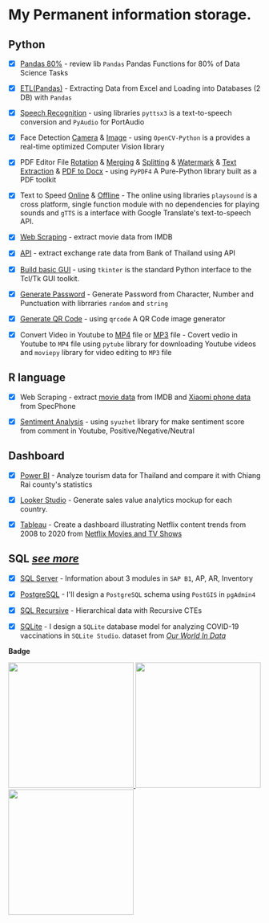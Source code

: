 # My Permanent information storage.

## Python
- [x] [Pandas 80%](Python/pandas_review0.80.ipynb) - review lib `Pandas` Pandas Functions for 80% of Data Science Tasks
- [x] [ETL(Pandas)](Python/SaleTarget.ipynb) - Extracting Data from Excel and Loading into Databases (2 DB) with `Pandas`
- [x] [Speech Recognition](Python/SpeechRecognition.py) - using libraries `pyttsx3` is a text-to-speech conversion and `PyAudio` for PortAudio
- [x] Face Detection [Camera](Python/Face_Dectection_Online.py) & [Image](Python/Face_Dectection_Offile.py) - using `OpenCV-Python` is a provides a real-time optimized Computer Vision library
- [x] PDF Editor File [Rotation](Python/PDF/Rotation.py) & [Merging](Python/PDF/Merging.py) & [Splitting](Python/PDF/Splitting.py) & [Watermark](Python/PDF/Watermark.py) & [Text Extraction](Python/PDF/Text_Extraction.py) & [PDF to Docx](Python/PDF/PDF_to_docx.py) - using `PyPDF4` A Pure-Python library built as a PDF toolkit
- [x] Text to Speed [Online](Python/Text_to_speed_online.py) & [Offline](Python/Text_to_speed_offline.py) - The online using libraries `playsound` is a cross platform, single function module with no dependencies for playing sounds and `gTTS` is a interface with Google Translate's text-to-speech API.
- [x] [Web Scraping](Python/Web_Scraping-IMDB.ipynb) - extract movie data from IMDB
- [x] [API](Python/APIexchangeRate.py) - extract exchange rate data from Bank of Thailand using API
- [x] [Build basic GUI](Python/Tkinter_Basic.py) - using `tkinter` is the standard Python interface to the Tcl/Tk GUI toolkit.
- [x] [Generate Password](Python/Generate_Password.py) - Generate Password from Character, Number and Punctuation with librraries `random` and `string`
- [x] [Generate QR Code](Python/build_QRCode.py) - using `qrcode` A QR Code image generator
- [x] Convert Video in Youtube to [MP4](Python/Youtube_to_MP4.py) file or [MP3](Python/Youtube_to_MP3.py) file - Covert vedio in Youtube to `MP4` file using `pytube` library for downloading Youtube videos and `moviepy` library for video editing to `MP3` file




## R language
- [x] Web Scraping - extract [movie data](https://rpubs.com/zkiddy/1004931) from IMDB and [Xiaomi phone data](https://rpubs.com/zkiddy/1004935) from SpecPhone
- [x] [Sentiment Analysis](https://rpubs.com/zkiddy/1000402) - using `syuzhet` library for make sentiment score from comment in Youtube, Positive/Negative/Neutral 


## Dashboard
- [x] [Power BI](Dashboard/Tourism.pdf) - Analyze tourism data for Thailand and compare it with Chiang Rai county's statistics
- [x] [Looker Studio](https://lookerstudio.google.com/s/iEAAzRR-xKw) - Generate sales value analytics mockup for each country.
- [x] [Tableau](https://public.tableau.com/views/NetflixDashboard_16752420584000/Netflix_Dashboard?:language=en-US&:display_count=n&:origin=viz_share_link) - Create a dashboard illustrating Netflix content trends from 2008 to 2020 from [Netflix Movies and TV Shows](https://www.kaggle.com/datasets/shivamb/netflix-shows)

      
## SQL [*see more*](https://github.com/siravit-pim/SQL-SAP)
- [x] [SQL Server](https://github.com/siravit-pim/SAP_Knowledge/blob/main/Reports/APFull.sql) - Information about 3 modules in `SAP B1`, AP, AR, Inventory
- [x] [PostgreSQL](https://github.com/siravit-pim/Portfolio/blob/main/SQL/PostgreSQL/SeedProcessing/SeedProcessingModel.pdf) - I'll design a `PostgreSQL` schema using `PostGIS` in `pgAdmin4`
- [x] [SQL Recursive](https://github.com/siravit-pim/Portfolio/blob/main/SQL/PostgreSQL/Resursive/Recursive_SQL.png) - Hierarchical data with Recursive CTEs
- [x] [SQLite](https://github.com/siravit-pim/Portfolio/blob/main/SQL/SQLite/Covid19Vac/Covid19Vaccince_Model.pdf) - I design a `SQLite` database model for analyzing COVID-19 vaccinations in `SQLite Studio`. dataset from [*Our World In Data*](https://github.com/owid/covid-19-data/tree/master/public/data/vaccinations)



**Badge** <br>

<a href="https://www.credly.com/badges/31fcc590-a885-475f-a277-9a8e5c1eda56/linked_in?t=s63l7t">
  <img src='https://media.badgr.com/uploads/badges/assertion-Y7IekyR1QxKrlbYqyoKwEg.png' width='250'>
<a href="https://badgr.com/public/assertions/Y7IekyR1QxKrlbYqyoKwEg?identity__email=siravit.pim@gmail.com">
  <img src='https://images.credly.com/images/024324c7-4d4c-4008-8db7-01e0d4222126/image.png' width='250'> </a>
<a href="https://learn.microsoft.com/api/credentials/share/en-us/siravit-pim/D5CAC2105C2592C?sharingId=F3D1DE12E620E53D">
    <img src='https://learn.microsoft.com/media/learn/certification/badges/microsoft-certified-fundamentals-badge.svg?branch=main' width='250'> </a>

